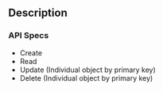 ## Description

### API Specs
* Create
* Read
* Update (Individual object by primary key)
* Delete (Individual object by primary key)
